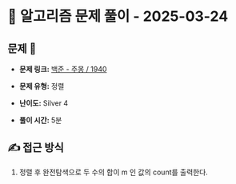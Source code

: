 # 📝 알고리즘 문제 풀이 - 2025-03-24

## 문제 📖

- **문제 링크:** [백준 - 주몽 / 1940](https://www.acmicpc.net/problem/1940)

- **문제 유형:** 정렬

- **난이도:** Silver 4

- **풀이 시간:** 5분

## ✍ 접근 방식

1. 정렬 후 완전탐색으로 두 수의 합이 m 인 값의 count를 출력한다.
